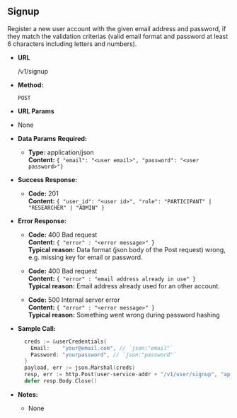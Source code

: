 **Signup**
----
  Register a new user account with the given email address and password, if they match the validation criterias (valid email format and password at least 6 characters including letters and numbers).

* **URL**

  /v1/signup

* **Method:**

  `POST`

*  **URL Params**
  * None

* **Data Params**
  **Required:**
  * **Type:** application/json <br />
    **Content:** `{ "email": "<user email>", "password": "<user password>"}`

* **Success Response:**

  * **Code:** 201 <br />
    **Content:** `{ "user_id": "<user id>", "role": "PARTICIPANT" | "RESEARCHER" | "ADMIN" }`

* **Error Response:**

  * **Code:** 400 Bad request <br />
    **Content:** `{ "error" : "<error message>" }` <br />
    **Typical reason:** Data format (json body of the Post request) wrong, e.g. missing key for email or password.

  * **Code:** 400 Bad request <br />
    **Content:** `{ "error" : "email address already in use" }` <br />
    **Typical reason:** Email address already used for an other account.

  * **Code:** 500 Internal server error <br />
    **Content:** `{ "error" : "<error message>" }` <br />
    **Typical reason:** Something went wrong during password hashing

* **Sample Call:**

  ```go
    creds := &userCredentials{
      Email:    "your@email.com", // `json:"email"`
      Password: "yourpassword", // `json:"password"`
    }
    payload, err := json.Marshal(creds)
    resp, err := http.Post(user-service-addr + "/v1/user/signup", "application/json", bytes.NewBuffer(payload))
    defer resp.Body.Close()
  ```
* **Notes:**
  * None
